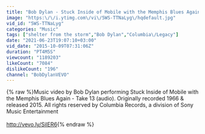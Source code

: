```yaml
---
title: "Bob Dylan - Stuck Inside of Mobile with the Memphis Blues Again - Take 13 (Audio)"
image: "https:\/\/i.ytimg.com\/vi\/5WS-TTNaLyg\/hqdefault.jpg"
vid_id: "5WS-TTNaLyg"
categories: "Music"
tags: ["shelter from the storm","Bob Dylan","Columbia\/Legacy"]
date: "2021-06-23T19:07:10+03:00"
vid_date: "2015-10-09T07:31:06Z"
duration: "PT4M5S"
viewcount: "1189203"
likeCount: "7084"
dislikeCount: "196"
channel: "BobDylanVEVO"
---
```

{% raw %}Music video by Bob Dylan performing Stuck Inside of Mobile with the Memphis Blues Again - Take 13 (audio). Originally recorded 1966 &amp; released 2015. All rights reserved by Columbia Records, a division of Sony Music Entertainment<br /><br /><a rel="nofollow" target="blank" href="http://vevo.ly/SilER6">http://vevo.ly/SilER6</a>{% endraw %}
